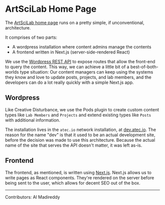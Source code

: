 # ArtSciLab Home Page

The [ArtSciLab home page](https://artscilab.atec.io) runs on a pretty simple, if unconventional, architecture. 

It comprises of two parts:
  - A wordpress installation where content admins manage the contents
  - A frontend written in Next.js (server-side-rendered React)

We use the [Wordpress REST API](https://developer.wordpress.org/rest-api/) to expose routes that allow the front-end to query the content. This way, we can achieve a little bit of a best-of-both-worlds type situation: Our content managers can keep using the systems they know and love to update posts, projects, and lab members, and the developers can do a lot really quickly with a simple Next.js app. 

## Wordpress

Like Creative Disturbance, we use the Pods plugin to create custom content types like `Lab Members` and `Projects` and extend existing types like `Posts` with additional information. 

The installation lives in the `atec.io` network installation, at [dev.atec.io](https://dev.atec.io). The reason for the name "dev" is that it used to be an actual development site, before the decision was made to use this architecture. Because the actual name of the site that serves the API doesn't matter, it was left as-is.

## Frontend 

The frontend, as mentioned, is written using [Next.js](https://nextjs.org/). Next.js allows us to write pages as React components. They're rendered on the server before being sent to the user, which allows for decent SEO out of the box. 


---

Contributors: Al Madireddy